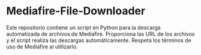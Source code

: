 # Mediafire-File-Downloader
Este repositorio contiene un script en Python para la descarga automatizada de archivos de Mediafire. Proporciona las URL de los archivos y el script realiza las descargas automáticamente. Respeta los términos de uso de Mediafire al utilizarlo.
